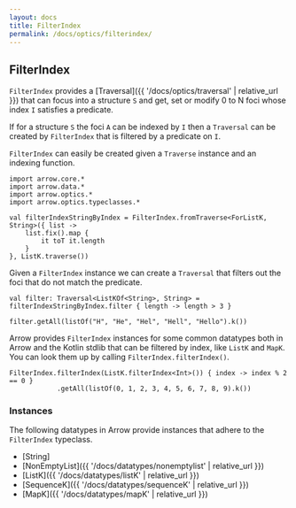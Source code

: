 ```yaml
---
layout: docs
title: FilterIndex
permalink: /docs/optics/filterindex/
---
```


## FilterIndex

`FilterIndex` provides a [Traversal]({{ '/docs/optics/traversal' | relative_url }}) that can focus into a structure `S` and get, set or modify 0 to N foci whose index `I` satisfies a predicate.

If for a structure `S` the foci `A` can be indexed by `I` then a `Traversal` can be created by `FilterIndex` that is filtered by a predicate on `I`.

`FilterIndex` can easily be created given a `Traverse` instance and an indexing function.

```kotlin:ank
import arrow.core.*
import arrow.data.*
import arrow.optics.*
import arrow.optics.typeclasses.*

val filterIndexStringByIndex = FilterIndex.fromTraverse<ForListK, String>({ list ->
    list.fix().map {
        it toT it.length
    }
}, ListK.traverse())
```

Given a `FilterIndex` instance we can create a `Traversal` that filters out the foci that do not match the predicate.

```kotlin:ank
val filter: Traversal<ListKOf<String>, String> = filterIndexStringByIndex.filter { length -> length > 3 }

filter.getAll(listOf("H", "He", "Hel", "Hell", "Hello").k())
```

Arrow provides `FilterIndex` instances for some common datatypes both in Arrow and the Kotlin stdlib that can be filtered by index, like `ListK` and `MapK`. You can look them up by calling `FilterIndex.filterIndex()`.

```kotlin:ank
FilterIndex.filterIndex(ListK.filterIndex<Int>()) { index -> index % 2 == 0 }
            .getAll(listOf(0, 1, 2, 3, 4, 5, 6, 7, 8, 9).k())
```

### Instances

The following datatypes in Arrow provide instances that adhere to the `FilterIndex` typeclass.

- [String]
- [NonEmptyList]({{ '/docs/datatypes/nonemptylist' | relative_url }})
- [ListK]({{ '/docs/datatypes/listK' | relative_url }})
- [SequenceK]({{ '/docs/datatypes/sequenceK' | relative_url }})
- [MapK]({{ '/docs/datatypes/mapK' | relative_url }})
